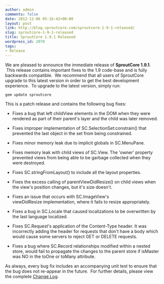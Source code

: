 ```yaml
---
author: admin
comments: false
date: 2012-12-06 05:16:42+00:00
layout: post
link: http://blog.sproutcore.com/sproutcore-1-9-1-released/
slug: sproutcore-1-9-1-released
title: SproutCore 1.9.1 Released
wordpress_id: 2070
tags:
- Release
---
```


We are pleased to announce the immediate release of **SproutCore 1.9.1**.  This release contains important fixes to the 1.9 code-base and is fully backwards compatible.  We recommend that all users of SproutCore upgrade to this latest version in order to get the best development experience.  To upgrade to the latest version, simply run:

`gem update sproutcore`

This is a patch release and contains the following bug fixes:



	
  * Fixes a bug that left childView elements in the DOM when they were rendered as part of their parent's layer and the child was later removed.

	
  * Fixes improper implementation of SC.SelectionSet:constrain() that prevented the last object in the set from being constrained.

	
  * Fixes minor memory leak due to implicit globals in SC.MenuPane.

	
  * Fixes memory leak with child views of SC.View. The 'owner' property prevented views from being able to be garbage collected when they were destroyed.

	
  * Fixes SC.stringFromLayout() to include all the layout properties.

	
  * Fixes the excess calling of parentViewDidResize() on child views when the view's position changes, but it's size doesn't.

	
  * Fixes an issue that occurs with SC.ImageView's viewDidResize implementation, where it fails to resize appropriately.

	
  * Fixes a bug in SC.Locale that caused localizations to be overwritten by the last language localized.

	
  * Fixes SC.Request's application of the Content-Type header. It was incorrectly adding the header for requests that don't have a body which would cause some servers to reject GET or DELETE requests.

	
  * Fixes a bug where SC.Record relationships modified within a nested store, would fail to propagate the changes to the parent store if isMaster was NO in the toOne or toMany attribute.


As always, every bug fix includes an accompanying unit test to ensure that the bug does not re-appear in the future.  For further details, please view the complete [Change Log](https://github.com/sproutcore/sproutcore/blob/master/CHANGELOG.md).
